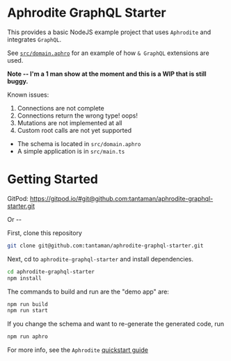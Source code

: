 # Aphrodite GraphQL Starter

This provides a basic NodeJS example project that uses `Aphrodite` and integrates `GraphQL`.

See [`src/domain.aphro`](https://github.com/tantaman/aphrodite-graphql-starter/blob/main/src/domain.aphro#L13-L20) for an example of how `& GraphQL` extensions are used.

**Note -- I'm a 1 man show at the moment and this is a WIP that is still buggy.**

Known issues:
1. Connections are not complete
2. Connections return the wrong type! oops!
3. Mutations are not implemented at all
4. Custom root calls are not yet supported

- The schema is located in `src/domain.aphro`
- A simple application is in `src/main.ts`

# Getting Started

GitPod: https://gitpod.io/#git@github.com:tantaman/aphrodite-graphql-starter.git

Or --

First, clone this repository

```bash
git clone git@github.com:tantaman/aphrodite-graphql-starter.git
```

Next, cd to `aphrodite-graphql-starter` and install dependencies.

```bash
cd aphrodite-graphql-starter
npm install
```

The commands to build and run are the "demo app" are:

```bash
npm run build
npm run start
```

If you change the schema and want to re-generate the generated code, run

```bash
npm run aphro
```

For more info, see the `Aphrodite` [quickstart guide](https://aphrodite.sh/docs/quickstart)
